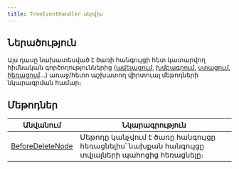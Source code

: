 ```yaml
---
title: TreeEventHandler սերվիս
---
```


## Ներածություն 

Այս դասը նախատեսված է ծառի հանգույցի հետ կատարվող հիմնական գործողություններից ([ավելացում](TreeElementsService/AddNode.md), [խմբագրում](TreeElementsService/EditNode.md), [ստացում](TreeElementsService/Get.md), [հեռացում](TreeElementsService/DeleteNode.md)...) առաջ/հետո աշխատող վիրտուալ մեթոդների նկարագրման համար։

## Մեթոդներ

| Անվանում | Նկարագրություն |
|----------|----------------|
| [BeforeDeleteNode](TreeEventHandler/BeforeDeleteNode.md) | Մեթոդը կանչվում է ծառը հանգույցը հեռացնելիս՝ նախքան հանգույցը տվյալների պահոցից հեռացնելը։ |